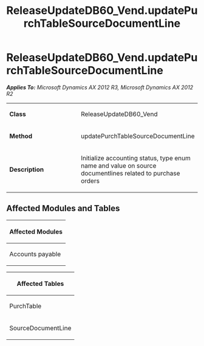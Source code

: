 ﻿---
title: ReleaseUpdateDB60_Vend.updatePurchTableSourceDocumentLine
TOCTitle: ReleaseUpdateDB60_Vend.updatePurchTableSourceDocumentLine
ms:assetid: 65c2fcca-0cd9-5642-a717-ca642e06cfe9
ms:mtpsurl: https://msdn.microsoft.com/en-us/library/JJ719206(v=AX.60)
ms:contentKeyID: 49708745
ms.date: 05/18/2015
mtps_version: v=AX.60
---

# ReleaseUpdateDB60\_Vend.updatePurchTableSourceDocumentLine 


_**Applies To:** Microsoft Dynamics AX 2012 R3, Microsoft Dynamics AX 2012 R2_

<table>
<colgroup>
<col style="width: 50%" />
<col style="width: 50%" />
</colgroup>
<tbody>
<tr class="odd">
<td><p><strong>Class</strong></p></td>
<td><p>ReleaseUpdateDB60_Vend</p></td>
</tr>
<tr class="even">
<td><p><strong>Method</strong></p></td>
<td><p>updatePurchTableSourceDocumentLine</p></td>
</tr>
<tr class="odd">
<td><p><strong>Description</strong></p></td>
<td><p>Initialize accounting status, type enum name and value on source documentlines related to purchase orders</p></td>
</tr>
</tbody>
</table>


## Affected Modules and Tables

<table>
<colgroup>
<col style="width: 100%" />
</colgroup>
<thead>
<tr class="header">
<th><p>Affected Modules</p></th>
</tr>
</thead>
<tbody>
<tr class="odd">
<td><p>Accounts payable</p></td>
</tr>
</tbody>
</table>


<table>
<colgroup>
<col style="width: 100%" />
</colgroup>
<thead>
<tr class="header">
<th><p>Affected Tables</p></th>
</tr>
</thead>
<tbody>
<tr class="odd">
<td><p>PurchTable</p></td>
</tr>
<tr class="even">
<td><p>SourceDocumentLine</p></td>
</tr>
</tbody>
</table>

  


